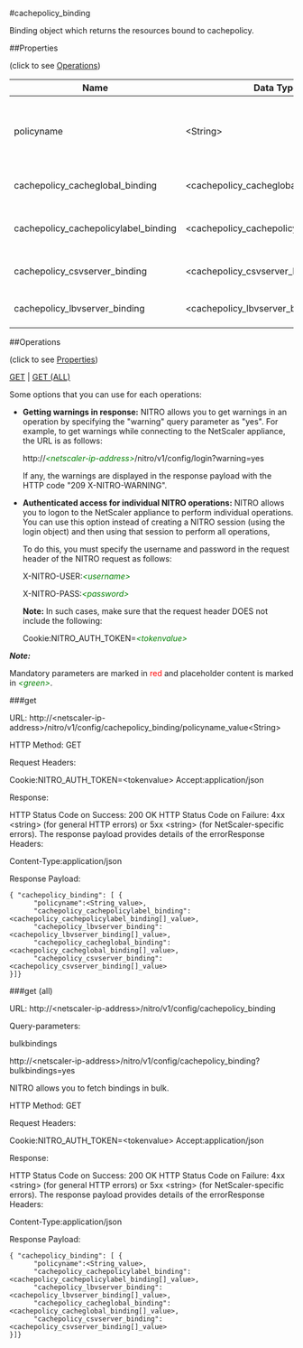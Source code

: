 #cachepolicy_binding

Binding object which returns the resources bound to cachepolicy.


##Properties 
<span>(click to see [Operations](#operations))</span>


<table><thead><tr><th>Name</th><th> Data Type</th><th> Permissions</th><th>Description</th></tr></thead><tbody><tr><td>policyname</td><td>&lt;String></td><td>Read-write</td><td>Name of the cache policy about which to display details.&lt;br>Minimum length = 1</td><tr><tr><td>cachepolicy_cacheglobal_binding</td><td>&lt;cachepolicy_cacheglobal_binding[]></td><td>Read-only</td><td>cacheglobal that can be bound to cachepolicy.</td><tr><tr><td>cachepolicy_cachepolicylabel_binding</td><td>&lt;cachepolicy_cachepolicylabel_binding[]></td><td>Read-only</td><td>cachepolicylabel that can be bound to cachepolicy.</td><tr><tr><td>cachepolicy_csvserver_binding</td><td>&lt;cachepolicy_csvserver_binding[]></td><td>Read-only</td><td>csvserver that can be bound to cachepolicy.</td><tr><tr><td>cachepolicy_lbvserver_binding</td><td>&lt;cachepolicy_lbvserver_binding[]></td><td>Read-only</td><td>lbvserver that can be bound to cachepolicy.</td><tr></tbody></table>
##Operations 
<span>(click to see [Properties](#properties))</span>


[GET](#get) | [GET (ALL)](#get-(all))


Some options that you can use for each operations:
<ul><li><p><b>Getting warnings in response:</b> NITRO allows you to get warnings in an operation by specifying the "warning" query parameter as "yes". For example, to get warnings while connecting to the NetScaler appliance, the URL is as follows:</p><p>http://<span style="color:green;font-style:italic;">&lt;netscaler-ip-address&gt;</span>/nitro/v1/config/login?warning=yes</p><p>If any, the warnings are displayed in the response payload with the HTTP code "209 X-NITRO-WARNING".</p></li><li><p><b>Authenticated access for individual NITRO operations:</b> NITRO allows you to logon to the NetScaler appliance to perform individual operations. You can use this option instead of creating a NITRO session (using the login object) and then using that session to perform all operations,</p><p>To do this, you must specify the username and password in the request header of the NITRO request as follows:</p><p>X-NITRO-USER:<span style="color:green;font-style:italic;">&lt;username&gt;</span></p><p>X-NITRO-PASS:<span style="color:green;font-style:italic;">&lt;password&gt;</span></p><p><b>Note:</b> In such cases, make sure that the request header DOES not include the following:</p><p>Cookie:NITRO_AUTH_TOKEN=<span style="color:green;font-style:italic;">&lt;tokenvalue&gt;</span></p></li></ul>



***Note:*** 
Mandatory parameters are marked in <span style="color:#FF0000;">red</span> and placeholder content is marked in <span style="color:green;font-style:italic">&lt;green&gt;</span>.

###get



URL: http://&lt;netscaler-ip-address&gt;/nitro/v1/config/cachepolicy_binding/policyname_value&lt;String&gt;
HTTP Method: GET
Request Headers:

Cookie:NITRO_AUTH_TOKEN=&lt;tokenvalue&gt;Accept:application/json

Response:
HTTP Status Code on Success: 200 OKHTTP Status Code on Failure: 4xx &lt;string&gt; (for general HTTP errors) or 5xx &lt;string&gt; (for NetScaler-specific errors). The response payload provides details of the errorResponse Headers:

Content-Type:application/json

Response Payload: ```{ "cachepolicy_binding": [ {      "policyname":<String_value>,      "cachepolicy_cachepolicylabel_binding":<cachepolicy_cachepolicylabel_binding[]_value>,      "cachepolicy_lbvserver_binding":<cachepolicy_lbvserver_binding[]_value>,      "cachepolicy_cacheglobal_binding":<cachepolicy_cacheglobal_binding[]_value>,      "cachepolicy_csvserver_binding":<cachepolicy_csvserver_binding[]_value>}]}```



###get (all)



URL: http://&lt;netscaler-ip-address&gt;/nitro/v1/config/cachepolicy_binding
Query-parameters:
bulkbindings
http://&lt;netscaler-ip-address&gt;/nitro/v1/config/cachepolicy_binding?bulkbindings=yes
NITRO allows you to fetch bindings in bulk.



HTTP Method: GET
Request Headers:

Cookie:NITRO_AUTH_TOKEN=&lt;tokenvalue&gt;Accept:application/json

Response:
HTTP Status Code on Success: 200 OKHTTP Status Code on Failure: 4xx &lt;string&gt; (for general HTTP errors) or 5xx &lt;string&gt; (for NetScaler-specific errors). The response payload provides details of the errorResponse Headers:

Content-Type:application/json

Response Payload: ```{ "cachepolicy_binding": [ {      "policyname":<String_value>,      "cachepolicy_cachepolicylabel_binding":<cachepolicy_cachepolicylabel_binding[]_value>,      "cachepolicy_lbvserver_binding":<cachepolicy_lbvserver_binding[]_value>,      "cachepolicy_cacheglobal_binding":<cachepolicy_cacheglobal_binding[]_value>,      "cachepolicy_csvserver_binding":<cachepolicy_csvserver_binding[]_value>}]}```



